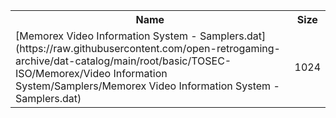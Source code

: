 <table>
<tr><th>Name</th><th>Size</th></tr>
<tr><td>[Memorex Video Information System - Samplers.dat](https://raw.githubusercontent.com/open-retrogaming-archive/dat-catalog/main/root/basic/TOSEC-ISO/Memorex/Video Information System/Samplers/Memorex Video Information System - Samplers.dat)</td><td>1024</td></tr>
</table>
